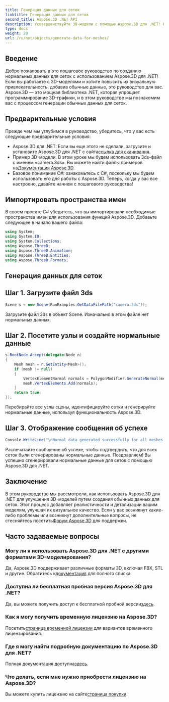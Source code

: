 ```yaml
---
title: Генерация данных для сеток
linktitle: Генерация данных для сеток
second_title: Aspose.3D .NET API
description: Усовершенствуйте 3D-модели с помощью Aspose.3D для .NET! Научитесь генерировать нормальные данные для сеток в этом пошаговом руководстве. Реализм встречается с простотой.
type: docs
weight: 20
url: /ru/net/objects/generate-data-for-meshes/
---
```

## Введение
Добро пожаловать в это пошаговое руководство по созданию нормальных данных для сеток с использованием Aspose.3D для .NET! Если вы работаете с 3D-моделями и хотите повысить их визуальную привлекательность, добавив обычные данные, это руководство для вас. Aspose.3D — это мощная библиотека .NET, которая упрощает программирование 3D-графики, и в этом руководстве мы познакомим вас с процессом генерации обычных данных для сеток.
## Предварительные условия
Прежде чем мы углубимся в руководство, убедитесь, что у вас есть следующие предварительные условия:
- Aspose.3D для .NET: Если вы еще этого не сделали, загрузите и установите Aspose.3D для .NET с сайта[ссылка для скачивания](https://releases.aspose.com/3d/net/).
-  Пример 3D-модели. В этом уроке мы будем использовать 3ds-файл с именем «camera.3ds». Вы можете найти файлы примеров на[Документация Aspose.3D](https://reference.aspose.com/3d/net/).
- Базовое понимание C#: ознакомьтесь с C#, поскольку мы будем использовать его для работы с Aspose.3D.
Теперь, когда у вас все настроено, давайте начнем с пошагового руководства!
## Импортировать пространства имен
В своем проекте C# убедитесь, что вы импортировали необходимые пространства имен для использования функций Aspose.3D. Добавьте следующее в начало вашего файла:
```csharp
using System;
using System.IO;
using System.Collections;
using Aspose.ThreeD;
using Aspose.ThreeD.Animation;
using Aspose.ThreeD.Entities;
using Aspose.ThreeD.Formats;
```
## Генерация данных для сеток
## Шаг 1. Загрузите файл 3ds
```csharp
Scene s = new Scene(RunExamples.GetDataFilePath("camera.3ds"));
```
Загрузите файл 3ds в объект Scene. Изначально в этом файле нет нормальных данных.
## Шаг 2. Посетите узлы и создайте нормальные данные
```csharp
s.RootNode.Accept(delegate(Node n)
{
    Mesh mesh = n.GetEntity<Mesh>();
    if (mesh != null)
    {
        VertexElementNormal normals = PolygonModifier.GenerateNormal(mesh);
        mesh.VertexElements.Add(normals);
    }
    return true;
});
```
Перебирайте все узлы сцены, идентифицируйте сетки и генерируйте нормальные данные, используя функциональность Aspose.3D.
## Шаг 3. Отображение сообщения об успехе
```csharp
Console.WriteLine("\nNormal data generated successfully for all meshes.");
```
Распечатайте сообщение об успехе, чтобы подтвердить, что для всех сеток были сгенерированы нормальные данные.
Поздравляем! Вы успешно сгенерировали нормальные данные для сеток с помощью Aspose.3D для .NET.
## Заключение
В этом руководстве мы рассмотрели, как использовать Aspose.3D для .NET для улучшения 3D-моделей путем создания обычных данных для сеток. Этот процесс добавляет реалистичности и детализации вашим моделям, улучшая их визуальное качество.
 Если у вас возникнут какие-либо проблемы или возникнут дополнительные вопросы, не стесняйтесь посетить[Форум Aspose.3D](https://forum.aspose.com/c/3d/18) для поддержки.
## Часто задаваемые вопросы
### Могу ли я использовать Aspose.3D для .NET с другими форматами 3D-моделирования?
 Да, Aspose.3D поддерживает различные форматы 3D, включая FBX, STL и другие. Обратитесь к[документация](https://reference.aspose.com/3d/net/) для полного списка.
### Доступна ли бесплатная пробная версия Aspose.3D для .NET?
 Да, вы можете получить доступ к бесплатной пробной версии[здесь](https://releases.aspose.com/).
### Как я могу получить временную лицензию на Aspose.3D?
 Посетить[страница временной лицензии](https://purchase.aspose.com/temporary-license/) для вариантов временного лицензирования.
### Где я могу найти подробную документацию по Aspose.3D для .NET?
 Полная документация доступна[здесь](https://reference.aspose.com/3d/net/).
### Что делать, если мне нужно приобрести лицензию на Aspose.3D?
 Вы можете купить лицензию на сайте[страница покупки](https://purchase.aspose.com/buy).